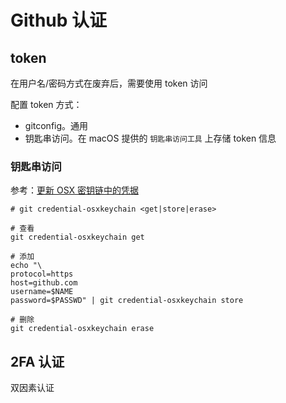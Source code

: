 # Github 认证

## token

在用户名/密码方式在废弃后，需要使用 token 访问

配置 token 方式：

* gitconfig。通用
* 钥匙串访问。在 macOS 提供的 `钥匙串访问工具` 上存储 token 信息

### 钥匙串访问

参考：[更新 OSX 密钥链中的凭据](https://docs.github.com/zh/get-started/getting-started-with-git/updating-credentials-from-the-macos-keychain)

```shell
# git credential-osxkeychain <get|store|erase>

# 查看
git credential-osxkeychain get

# 添加
echo "\
protocol=https
host=github.com
username=$NAME
password=$PASSWD" | git credential-osxkeychain store

# 删除
git credential-osxkeychain erase
```

## 2FA 认证

双因素认证

